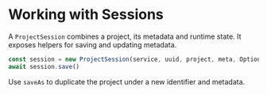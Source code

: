 # Working with Sessions

A `ProjectSession` combines a project, its metadata and runtime state. It exposes helpers for saving and updating metadata.

```ts
const session = new ProjectSession(service, uuid, project, meta, Option.None, true)
await session.save()
```

Use `saveAs` to duplicate the project under a new identifier and metadata.
